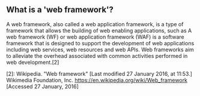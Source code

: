 ## What is a 'web framework'?

A web framework, also called a web application framework, is a type of framework that allows the building of web enabling applications, such as A web framework (WF) or web application framework (WAF) is a software framework that is designed to support the development of web applications including web services, web resources and web APIs. Web frameworks aim to alleviate the overhead associated with common activities performed in web development.[2]

[2]: Wikipedia. "Web framework" [Last modified 27 January 2016, at 11:53.] Wikimedia Foundation, Inc. https://en.wikipedia.org/wiki/Web_framework [Accessed 27 January, 2016]
